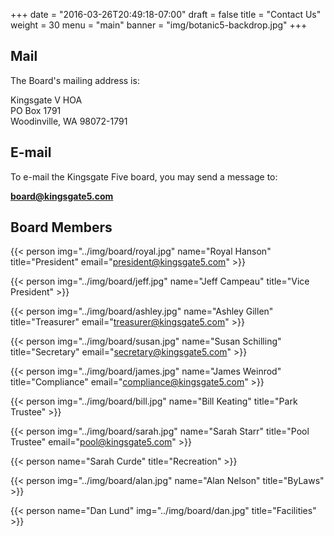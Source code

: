 +++
date = "2016-03-26T20:49:18-07:00"
draft = false
title = "Contact Us"
weight = 30
menu = "main"
banner = "img/botanic5-backdrop.jpg"
+++

## Mail

The Board's mailing address is:

<div class="mail">
    Kingsgate V HOA<br />
    PO  Box 1791<br />
    Woodinville, WA 98072-1791<br />
</div>

## E-mail

To e-mail the Kingsgate Five board, you may send a message to:

**[board@kingsgate5.com](mailto:board@kingsgate5.com)**

## Board Members

{{< person img="../img/board/royal.jpg" name="Royal Hanson" title="President" email="president@kingsgate5.com" >}}

{{< person img="../img/board/jeff.jpg" name="Jeff Campeau" title="Vice President" >}}

{{< person img="../img/board/ashley.jpg" name="Ashley Gillen" title="Treasurer" email="treasurer@kingsgate5.com" >}}

{{< person img="../img/board/susan.jpg" name="Susan Schilling" title="Secretary" email="secretary@kingsgate5.com" >}}

{{< person img="../img/board/james.jpg" name="James Weinrod" title="Compliance" email="compliance@kingsgate5.com" >}}

{{< person img="../img/board/bill.jpg" name="Bill Keating" title="Park Trustee" >}}

{{< person img="../img/board/sarah.jpg" name="Sarah Starr" title="Pool Trustee" email="pool@kingsgate5.com" >}}

{{< person name="Sarah Curde" title="Recreation" >}}

{{< person img="../img/board/alan.jpg" name="Alan Nelson" title="ByLaws" >}}

{{< person name="Dan Lund" img="../img/board/dan.jpg" title="Facilities" >}}

